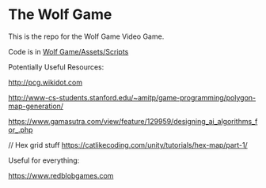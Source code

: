 # The Wolf Game
This is the repo for the Wolf Game Video Game.

Code is in <a href="https://github.com/Oisin-Headen/Wolf-Game/tree/master/Wolf%20Game/Assets/Scripts">Wolf Game/Assets/Scripts</a>


Potentially Useful Resources:

http://pcg.wikidot.com

http://www-cs-students.stanford.edu/~amitp/game-programming/polygon-map-generation/

https://www.gamasutra.com/view/feature/129959/designing_ai_algorithms_for_.php

// Hex grid stuff
https://catlikecoding.com/unity/tutorials/hex-map/part-1/

Useful for everything:

https://www.redblobgames.com
